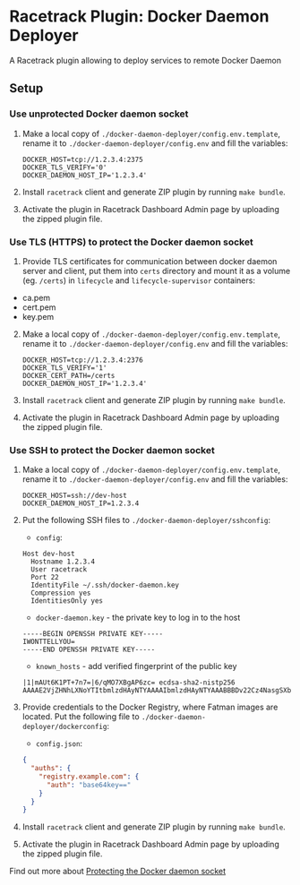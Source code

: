 # Racetrack Plugin: Docker Daemon Deployer

A Racetrack plugin allowing to deploy services to remote Docker Daemon

## Setup

### Use unprotected Docker daemon socket

1.  Make a local copy of `./docker-daemon-deployer/config.env.template`,
    rename it to `./docker-daemon-deployer/config.env`
    and fill the variables:
    ```
    DOCKER_HOST=tcp://1.2.3.4:2375
    DOCKER_TLS_VERIFY='0'
    DOCKER_DAEMON_HOST_IP='1.2.3.4'
    ```

2. Install `racetrack` client and generate ZIP plugin by running `make bundle`.

3.  Activate the plugin in Racetrack Dashboard Admin page by uploading the zipped plugin file.

### Use TLS (HTTPS) to protect the Docker daemon socket

1. Provide TLS certificates for communication between docker daemon server and client,
  put them into `certs` directory and mount it as a volume (eg. `/certs`) in `lifecycle` and `lifecycle-supervisor` containers:  
  - ca.pem
  - cert.pem
  - key.pem

2.  Make a local copy of `./docker-daemon-deployer/config.env.template`,
    rename it to `./docker-daemon-deployer/config.env`
    and fill the variables:
    ```
    DOCKER_HOST=tcp://1.2.3.4:2376
    DOCKER_TLS_VERIFY='1'
    DOCKER_CERT_PATH=/certs
    DOCKER_DAEMON_HOST_IP='1.2.3.4'
    ```

3.  Install `racetrack` client and generate ZIP plugin by running `make bundle`.

4.  Activate the plugin in Racetrack Dashboard Admin page by uploading the zipped plugin file.

### Use SSH to protect the Docker daemon socket

1.  Make a local copy of `./docker-daemon-deployer/config.env.template`,
    rename it to `./docker-daemon-deployer/config.env`
    and fill the variables:
    ```
    DOCKER_HOST=ssh://dev-host
    DOCKER_DAEMON_HOST_IP=1.2.3.4
    ```

2.  Put the following SSH files to `./docker-daemon-deployer/sshconfig`:
    - `config`:
    ```
    Host dev-host
      Hostname 1.2.3.4
      User racetrack
      Port 22
      IdentityFile ~/.ssh/docker-daemon.key
      Compression yes
      IdentitiesOnly yes
    ```

    - `docker-daemon.key` - the private key to log in to the host
    ```
    -----BEGIN OPENSSH PRIVATE KEY-----
    IWONTTELLYOU=
    -----END OPENSSH PRIVATE KEY-----
    ```

    - `known_hosts` - add verified fingerprint of the public key
    ```
    |1|mAUt6K1PT+7n7=|6/qMO7XBgAP6zc= ecdsa-sha2-nistp256 AAAAE2VjZHNhLXNoYTItbmlzdHAyNTYAAAAIbmlzdHAyNTYAAABBBDv22Cz4NasgSXblP57I=
    ```

3.  Provide credentials to the Docker Registry, where Fatman images are located.
    Put the following file to `./docker-daemon-deployer/dockerconfig`:
    - `config.json`:
    ```json
    {
      "auths": {
        "registry.example.com": {
          "auth": "base64key=="
        }
      }
    }
    ```

4.  Install `racetrack` client and generate ZIP plugin by running `make bundle`.

5.  Activate the plugin in Racetrack Dashboard Admin page by uploading the zipped plugin file.

Find out more about [Protecting the Docker daemon socket](https://docs.docker.com/engine/security/protect-access/)
